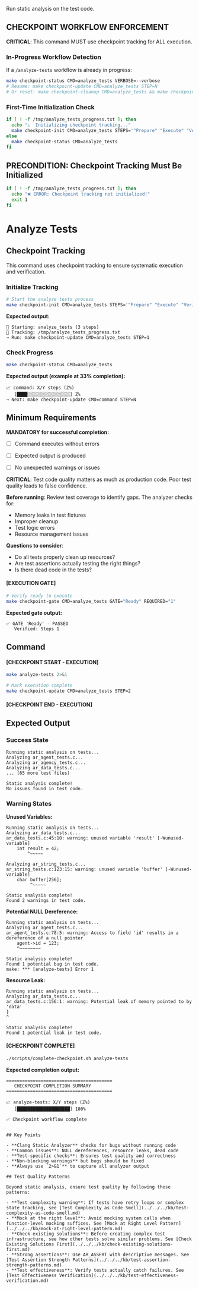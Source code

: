 Run static analysis on the test code.

## CHECKPOINT WORKFLOW ENFORCEMENT

**CRITICAL**: This command MUST use checkpoint tracking for ALL execution.

### In-Progress Workflow Detection

If a `/analyze-tests` workflow is already in progress:

```bash
make checkpoint-status CMD=analyze_tests VERBOSE=--verbose
# Resume: make checkpoint-update CMD=analyze_tests STEP=N
# Or reset: make checkpoint-cleanup CMD=analyze_tests && make checkpoint-init CMD=analyze_tests STEPS='"Prepare" "Execute" "Verify"'
```

### First-Time Initialization Check

```bash
if [ ! -f /tmp/analyze_tests_progress.txt ]; then
  echo "⚠️  Initializing checkpoint tracking..."
  make checkpoint-init CMD=analyze_tests STEPS='"Prepare" "Execute" "Verify"'
else
  make checkpoint-status CMD=analyze_tests
fi
```

## PRECONDITION: Checkpoint Tracking Must Be Initialized

```bash
if [ ! -f /tmp/analyze_tests_progress.txt ]; then
  echo "❌ ERROR: Checkpoint tracking not initialized!"
  exit 1
fi
```

# Analyze Tests
## Checkpoint Tracking

This command uses checkpoint tracking to ensure systematic execution and verification.

### Initialize Tracking
```bash
# Start the analyze tests process
make checkpoint-init CMD=analyze_tests STEPS='"Prepare" "Execute" "Verify"'
```

**Expected output:**
```
📍 Starting: analyze_tests (3 steps)
📁 Tracking: /tmp/analyze_tests_progress.txt
→ Run: make checkpoint-update CMD=analyze_tests STEP=1
```

### Check Progress
```bash
make checkpoint-status CMD=analyze_tests
```

**Expected output (example at 33% completion):**
```
📈 command: X/Y steps (Z%)
   [████░░░░░░░░░░░░░░░░] Z%
→ Next: make checkpoint-update CMD=command STEP=N
```

## Minimum Requirements

**MANDATORY for successful completion:**
- [ ] Command executes without errors
- [ ] Expected output is produced
- [ ] No unexpected warnings or issues




**CRITICAL**: Test code quality matters as much as production code. Poor test quality leads to false confidence.

**Before running**: Review test coverage to identify gaps. The analyzer checks for:
- Memory leaks in test fixtures
- Improper cleanup
- Test logic errors
- Resource management issues

**Questions to consider**:
- Do all tests properly clean up resources?
- Are test assertions actually testing the right things?
- Is there dead code in the tests?

#### [EXECUTION GATE]
```bash
# Verify ready to execute
make checkpoint-gate CMD=analyze_tests GATE="Ready" REQUIRED="1"
```

**Expected gate output:**
```
✅ GATE 'Ready' - PASSED
   Verified: Steps 1
```

## Command

#### [CHECKPOINT START - EXECUTION]

```bash
make analyze-tests 2>&1

# Mark execution complete
make checkpoint-update CMD=analyze_tests STEP=2
```


#### [CHECKPOINT END - EXECUTION]
## Expected Output

### Success State
```
Running static analysis on tests...
Analyzing ar_agent_tests.c...
Analyzing ar_agency_tests.c...
Analyzing ar_data_tests.c...
... (65 more test files)

Static analysis complete!
No issues found in test code.
```

### Warning States

**Unused Variables:**
```
Running static analysis on tests...
Analyzing ar_data_tests.c...
ar_data_tests.c:45:10: warning: unused variable 'result' [-Wunused-variable]
    int result = 42;
        ^~~~~~

Analyzing ar_string_tests.c...
ar_string_tests.c:123:15: warning: unused variable 'buffer' [-Wunused-variable]
    char buffer[256];
         ^~~~~~

Static analysis complete!
Found 2 warnings in test code.
```

**Potential NULL Dereference:**
```
Running static analysis on tests...
Analyzing ar_agent_tests.c...
ar_agent_tests.c:78:5: warning: Access to field 'id' results in a dereference of a null pointer
    agent->id = 123;
    ^~~~~~~~~

Static analysis complete!
Found 1 potential bug in test code.
make: *** [analyze-tests] Error 1
```

**Resource Leak:**
```
Running static analysis on tests...
Analyzing ar_data_tests.c...
ar_data_tests.c:156:1: warning: Potential leak of memory pointed to by 'data'
}
^

Static analysis complete!
Found 1 potential leak in test code.
```


#### [CHECKPOINT COMPLETE]
```bash
./scripts/complete-checkpoint.sh analyze-tests
```

**Expected completion output:**
```
========================================
   CHECKPOINT COMPLETION SUMMARY
========================================

📈 analyze-tests: X/Y steps (Z%)
   [████████████████████] 100%

✅ Checkpoint workflow complete
```
```

## Key Points

- **Clang Static Analyzer** checks for bugs without running code
- **Common issues**: NULL dereferences, resource leaks, dead code
- **Test-specific checks**: Ensures test quality and correctness
- **Non-blocking warnings** but bugs should be fixed
- **Always use `2>&1`** to capture all analyzer output

## Test Quality Patterns

Beyond static analysis, ensure test quality by following these patterns:

- **Test complexity warning**: If tests have retry loops or complex state tracking, see [Test Complexity as Code Smell](../../../kb/test-complexity-as-code-smell.md)
- **Mock at the right level**: Avoid mocking system calls when function-level mocking suffices. See [Mock at Right Level Pattern](../../../kb/mock-at-right-level-pattern.md)
- **Check existing solutions**: Before creating complex test infrastructure, see how other tests solve similar problems. See [Check Existing Solutions First](../../../kb/check-existing-solutions-first.md)
- **Strong assertions**: Use AR_ASSERT with descriptive messages. See [Test Assertion Strength Patterns](../../../kb/test-assertion-strength-patterns.md)
- **Test effectiveness**: Verify tests actually catch failures. See [Test Effectiveness Verification](../../../kb/test-effectiveness-verification.md)